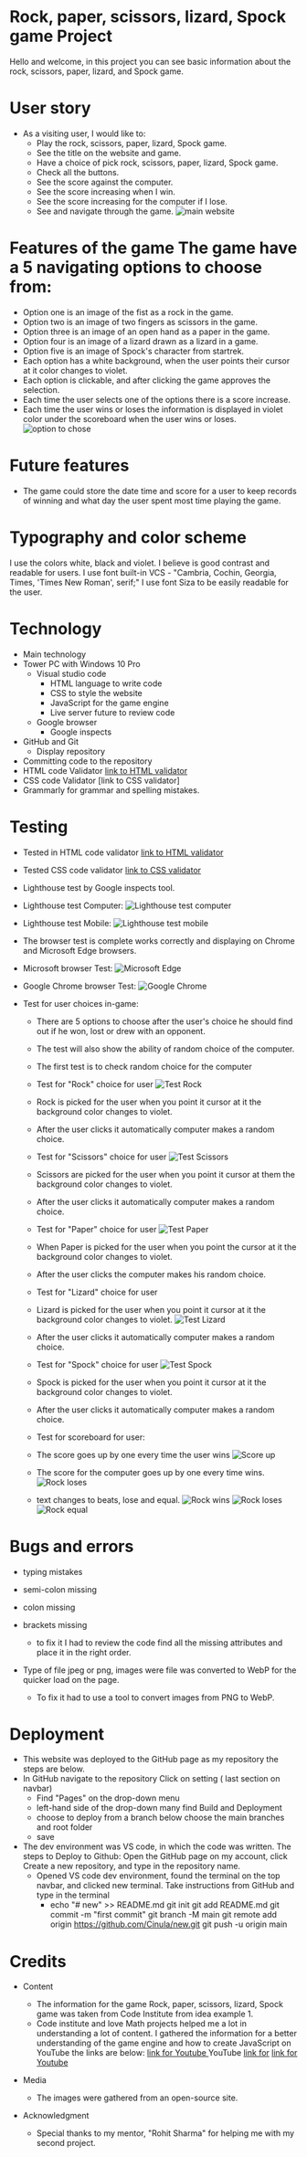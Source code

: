 # Rock, paper, scissors, lizard, Spock game Project

Hello and welcome, in this project you can see basic information about the rock, scissors, paper, lizard, and Spock game. 

# User story 

* As a visiting user, I would like to:
    * Play the rock, scissors, paper, lizard, Spock game.
    * See the title on the website and game.
    * Have a choice of pick rock, scissors, paper, lizard, Spock game.
    * Check all the buttons.
    * See the score against the computer.
    * See the score increasing when I win.
    * See the score increasing for the computer if I lose.
    * See and navigate through the game.
    ![main website](<assets/images/rock, paper, scisors,lizard, spock.png>)

# Features of the game The game have a 5 navigating options to choose from:
* Option one is an image of the fist as a rock in the game.
* Option two is an image of two fingers as scissors in the game.
* Option three is an image of an open hand as a paper in the game.
* Option four is an image of a lizard drawn as a lizard in a game.
* Option five is an image of Spock's character from startrek.
* Each option has a white background, when the user points their cursor at it color changes to violet.
* Each option is clickable, and after clicking the game approves the selection. 
* Each time the user selects one of the options there is a score increase. 
* Each time the user wins or loses the information is displayed in violet color under the scoreboard when the user wins or loses.
![option to chose](<assets/images/rock, paper, scisors,lizard, spock.png>)

# Future features 
* The game could store the date time and score for a user to keep records of winning and what day the user spent most time playing the game.

# Typography and color scheme 

I use the colors white, black and violet. I believe is good contrast and readable for users.
I use font built-in VCS - "Cambria, Cochin, Georgia, Times, 'Times New Roman', serif;" 
I use font Siza to be easily readable for the user. 


# Technology 

* Main technology 
* Tower PC with Windows 10 Pro
    * Visual studio code
        * HTML language to write code
        * CSS to style the website
        * JavaScript for the game engine 
        * Live server future to review code
    * Google browser 
        * Google inspects
* GitHub and Git 
    * Display repository 
* Committing code to the repository 
* HTML code Validator [link to HTML validator](https://validator.w3.org/)
* CSS code Validator [link to CSS validator]
* Grammarly for grammar and spelling mistakes.



# Testing 

* Tested in HTML code validator [link to HTML validator](https://validator.w3.org/)
    
* Tested CSS code validator [link to CSS validator](https://jigsaw.w3.org/css-validator/)
    

* Lighthouse test by Google inspects tool. 
* Lighthouse test Computer:
    ![Lighthouse test computer](<assets/images/lighthouse test coputer.png>)
* Lighthouse test Mobile:
    ![Lighthouse test mobile](<assets/images/lighthouse test mobile.png>)
 * The browser test is complete works correctly and displaying on Chrome and Microsoft Edge browsers.
 * Microsoft browser Test: 
 ![Microsoft Edge](<assets/images/microsoft edge.png>)
 * Google Chrome browser Test:
 ![Google Chrome](<assets/images/Google Chrome.png>)

* Test for user choices in-game:
    * There are 5 options to choose after the user's choice he should find out if he won, lost or drew with an opponent.
    * The test will also show the ability of random choice of the computer.
    * The first test is to check random choice for the computer

    * Test for "Rock" choice for user 
        ![Test Rock](<Test Rock-1.png>)
    * Rock is picked for the user when you point it cursor at it the background color changes to violet.
    * After the user clicks it automatically computer makes a random choice. 
    * Test for "Scissors" choice for user
        ![Test Scissors](<assets/images/Test Scissors.png>)
    * Scissors are picked for the user when you point it cursor at them the background color changes to violet.
    * After the user clicks it automatically computer makes a random choice. 
    * Test for "Paper" choice for user
        ![Test Paper](<assets/images/Test Paper.png>)
    * When Paper is picked for the user when you point the cursor at it the background color changes to violet.
    * After the user clicks the computer makes his random choice. 
    * Test for "Lizard" choice for user
    * Lizard is picked for the user when you point it cursor at it the background color changes to violet.
        ![Test Lizard](<assets/images/Test Lizard.png>)
    * After the user clicks it automatically computer makes a random choice.
    * Test for "Spock" choice for user
        ![Test Spock](<assets/images/Test Spock.png>)
    * Spock is picked for the user when you point it cursor at it the background color changes to violet.
    * After the user clicks it automatically computer makes a random choice.
    * Test for scoreboard for user:
    * The score goes up by one every time the user wins
        ![Score up](<assets/images/Score up for user.png>)
    * The score for the computer goes up by one every time wins. 
        ![Rock loses](<assets/images/Rock loses.png>)
    * text changes to beats, lose and equal. 
        ![Rock wins](<assets/images/Score up for user.png>)
        ![Rock loses](<assets/images/Rock loses.png>)
        ![Rock equal](<assets/images/Rock equal.png>)


# Bugs and errors 

 * typing mistakes 
 * semi-colon missing  
 * colon missing 
 * brackets missing

    * to fix it I had to review the code find all the missing attributes and place it in the right order.  

* Type of file jpeg or png, images were file was converted to WebP for the quicker load on the page.
    * To fix it had to use a tool to convert images from PNG to WebP.


# Deployment

* This website was deployed to the GitHub page as my repository the steps are below.
* In GitHub navigate to the repository Click on setting ( last section on navbar)
    * Find "Pages" on the drop-down menu 
    * left-hand side of the drop-down many find Build and Deployment
    * choose to deploy from a branch below choose the main branches and root folder 
    * save
* The dev environment was VS code, in which the code was written. The steps to Deploy to Github: Open the GitHub page on my account, click Create a new repository, and type in the repository name. 
    * Opened VS code dev environment, found the terminal on the top navbar, and clicked new terminal. Take instructions from GitHub and type in the terminal 
        * echo "# new" >> README.md
        git init
        git add README.md
        git commit -m "first commit"
        git branch -M main
        git remote add origin https://github.com/Cinula/new.git
        git push -u origin main 

# Credits

* Content
    * The information for the game Rock, paper, scissors, lizard, Spock game was taken from Code Institute from idea example 1.
    * Code institute and love Math projects helped me a lot in understanding a lot of content. I gathered the information for a better understanding of the game engine and how to create JavaScript on YouTube the links are below: 
    [link for Youtube ](https://www.youtube.com/watch?v=jaVNP3nIAv0&t=2160s)YouTube [link for](https://www.youtube.com/watch?v=3uKdQx-SZ5A&t=560s) 
    [link for Youtube](https://www.youtube.com/watch?v=3uKdQx-SZ5A&t=560s)
* Media
    * The images were gathered from an open-source site.

* Acknowledgment
    * Special thanks to my mentor, "Rohit Sharma" for helping me with my second project. 
        